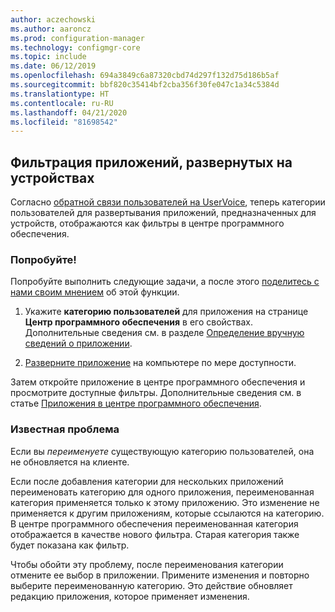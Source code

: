 ```yaml
---
author: aczechowski
ms.author: aaroncz
ms.prod: configuration-manager
ms.technology: configmgr-core
ms.topic: include
ms.date: 06/12/2019
ms.openlocfilehash: 694a3849c6a87320cbd74d297f132d75d186b5af
ms.sourcegitcommit: bbf820c35414bf2cba356f30fe047c1a34c5384d
ms.translationtype: HT
ms.contentlocale: ru-RU
ms.lasthandoff: 04/21/2020
ms.locfileid: "81698542"
---
```

## <a name="filter-applications-deployed-to-devices"></a><a name="bkmk_appcategory"></a> Фильтрация приложений, развернутых на устройствах

<!--4451056-->

Согласно [обратной связи пользователей на UserVoice](https://configurationmanager.uservoice.com/forums/300492-ideas/suggestions/13252563-software-center-add-categories-to-maching-targett), теперь категории пользователей для развертывания приложений, предназначенных для устройств, отображаются как фильтры в центре программного обеспечения.

### <a name="try-it-out"></a>Попробуйте!

Попробуйте выполнить следующие задачи, а после этого [поделитесь с нами своим мнением](../../../../understand/find-help.md#product-feedback) об этой функции.

1. Укажите **категорию пользователей** для приложения на странице **Центр программного обеспечения** в его свойствах. Дополнительные сведения см. в разделе [Определение вручную сведений о приложении](../../../../../apps/deploy-use/create-applications.md#bkmk_manual-app).

1. [Разверните приложение](../../../../../apps/deploy-use/deploy-applications.md) на компьютере по мере доступности.

Затем откройте приложение в центре программного обеспечения и просмотрите доступные фильтры. Дополнительные сведения см. в статье [Приложения в центре программного обеспечения](../../../../understand/software-center.md#applications).

### <a name="known-issue"></a>Известная проблема

<!-- 4726793 -->

Если вы *переименуете* существующую категорию пользователей, она не обновляется на клиенте.

Если после добавления категории для нескольких приложений переименовать категорию для одного приложения, переименованная категория применяется только к этому приложению. Это изменение не применяется к другим приложениям, которые ссылаются на категорию. В центре программного обеспечения переименованная категория отображается в качестве нового фильтра. Старая категория также будет показана как фильтр.

Чтобы обойти эту проблему, после переименования категории отмените ее выбор в приложении. Примените изменения и повторно выберите переименованную категорию. Это действие обновляет редакцию приложения, которое применяет изменения.
